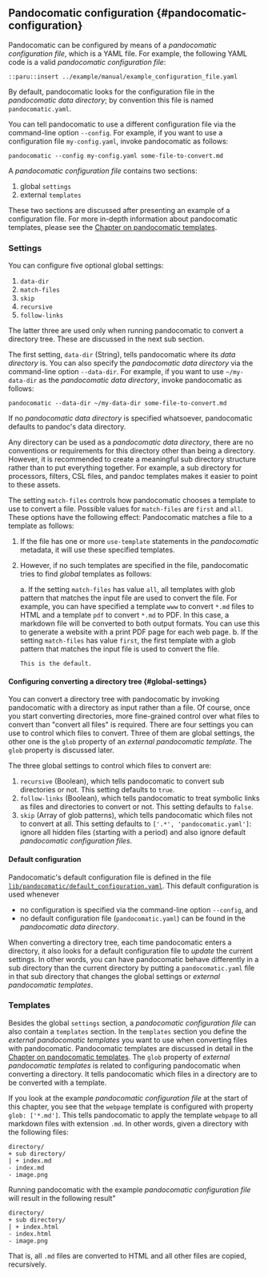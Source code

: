 ## Pandocomatic configuration {#pandocomatic-configuration}

Pandocomatic can be configured by means of a *pandocomatic configuration
file*, which is a YAML file. For example, the following YAML code is a valid
*pandocomatic configuration file*:

```{.yaml}
::paru::insert ../example/manual/example_configuration_file.yaml
```

By default, pandocomatic looks for the
configuration file in the *pandocomatic data directory*; by convention this
file is named `pandocomatic.yaml`.

You can tell pandocomatic to use a different configuration file via the
command-line option `--config`. For example, if you want to use a configuration file
`my-config.yaml`, invoke pandocomatic as follows:

```{.bash}
pandocomatic --config my-config.yaml some-file-to-convert.md
```

A *pandocomatic configuration file* contains two sections:

1. global `settings`
2. external `templates`

These two sections are discussed after presenting an example of a
configuration file. For more in-depth information about
pandocomatic templates, please see the [Chapter on pandocomatic
templates](#pandocomatic-templates). 

### Settings

You can configure five optional global settings:

1. `data-dir`
2. `match-files`
3. `skip`
4. `recursive`
5. `follow-links`

The latter three are used only when running pandocomatic to convert a
directory tree. These are discussed in the next sub section.

The first setting, `data-dir` (String), tells pandocomatic where its
*data directory* is. You can also specify the *pandocomatic data directory*
via the command-line option `--data-dir`. For example, if you want to use
`~/my-data-dir` as the *pandocomatic data directory*, invoke pandocomatic as
follows:

```{.bash}
pandocomatic --data-dir ~/my-data-dir some-file-to-convert.md
```

If no *pandocomatic data directory* is specified whatsoever, pandocomatic
defaults to pandoc's data directory.

Any directory can be used as a *pandocomatic data directory*, there are no
conventions or requirements for this directory other than being a directory.
However, it is recommended to create a meaningful sub directory structure
rather than to put everything together. For example, a sub directory for
processors, filters, CSL files, and pandoc templates makes it easier to point
to these assets.

The setting `match-files` controls how pandocomatic chooses a template to use
to convert a file. Possible values for `match-files` are `first` and `all`.
These options have the following effect: Pandocomatic matches a file to a
template as follows:

1.  If the file has one or more `use-template` statements in the
    *pandocomatic* metadata, it will use these specified templates.
2.  However, if no such templates are specified in the file, pandocomatic
    tries to find *global* templates as follows:

    a.  If the setting `match-files` has value `all`, all templates with glob
        pattern that matches the input file are used to convert the file. For
        example, you can have specified a template `www` to convert `*.md`
        files to HTML and a template `pdf` to convert `*.md` to PDF. In this
        case, a markdown file will be converted to both output formats. You
        can use this to generate a website with a print PDF page for each web
        page.
    b.  If the setting `match-files` has value `first`, the first template
        with a glob pattern that matches the input file is used to convert the
        file.

        This is the default.

#### Configuring converting a directory tree {#global-settings}

You can convert a directory tree with pandocomatic by invoking pandocomatic
with a directory as input rather than a file. Of course, once you start
converting directories, more fine-grained control over what files to convert
than "convert all files" is required. There are four settings you can use to
control which files to convert. Three of them are global settings, the other
one is the `glob` property of an *external pandocomatic template*. The `glob`
property is discussed later.

The three global settings to control which files to convert are:

1. `recursive` (Boolean), which tells pandocomatic to convert sub directories or not.
   This setting defaults to `true`.
2. `follow-links` (Boolean), which tells pandocomatic to treat symbolic links as files
   and directories to convert or not. This setting defaults to `false`.
3. `skip` (Array of glob patterns), which tells pandocomatic which files not
   to convert at all. This setting defaults to `['.*', 'pandocomatic.yaml']`:
   ignore all hidden files (starting with a period) and also ignore default
   *pandocomatic configuration files*.

#### Default configuration

Pandocomatic's default configuration file is defined in the file
[`lib/pandocomatic/default_configuration.yaml`](https://github.com/htdebeer/pandocomatic/blob/master/lib/pandocomatic/default_configuration.yaml).
This default configuration is used whenever

- no configuration is specified via the command-line option `--config`, and
- no default configuration file (`pandocomatic.yaml`) can be found in the *pandocomatic data
  directory*.

When converting a directory tree, each time pandocomatic enters a directory,
it also looks for a default configuration file to *update* the current
settings. In other words, you can have pandocomatic behave differently in a
sub directory than the current directory by putting a `pandocomatic.yaml` file
in that sub directory that changes the global settings or *external
pandocomatic templates*.

### Templates

Besides the global `settings` section, a *pandocomatic configuration file* can
also contain a `templates` section. In the `templates` section you define the
*external pandocomatic templates* you want to use when converting files with
pandocomatic. Pandocomatic templates are discussed in detail in the [Chapter
on pandocomatic templates](#pandocomatic-templates). The `glob` property of
*external pandocomatic templates* is related to configuring pandocomatic when
converting a directory. It
tells pandocomatic which files in a directory are to be converted with a template.

If you look at the example *pandocomatic configuration file* at the start of
this chapter, you see that the `webpage` template is configured with property `glob:
['*.md']`. This tells pandocomatic to apply the template `webpage` to all
markdown files with extension `.md`. In other words, given a directory with
the following files:

```
directory/
+ sub directory/
| + index.md
- index.md
- image.png 
```

Running pandocomatic with the example *pandocomatic configuration file* will
result in the following result"

```
directory/
+ sub directory/
| + index.html
- index.html
- image.png 
```

That is, all `.md` files are converted to HTML and all other files are copied,
recursively.
